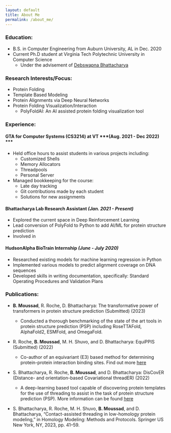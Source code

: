 ```yaml
---
layout: default 
title: About Me
permalink: /about_me/
---
```


### Education:
* B.S. in Computer Engineering from Auburn University, AL in Dec. 2020
* Current Ph.D student at Virginia Tech Polytechnic University in Computer Science
    - Under the advisement of [Debswapna Bhattacharya](https://people.cs.vt.edu/dbhattacharya/index.html)

### Research Interests/Focus:
*   Protein Folding
*   Template Based Modeling
*   Protein Alignments via Deep Neural Networks 
*   Protein Folding Visualization/Interaction
    - PolyFoldAI: An AI assisted protein folding visualization tool 

### Experience:
#### GTA for Computer Systems (CS3214) at VT ***(Aug. 2021 - Dec 2022) ***
- Held office hours to assist students in various projects including:
    - Customized Shells
    - Memory Allocators
    - Threadpools
    - Personal Server
- Managed bookkeeping for the course:
    - Late day tracking
    - Git contributions made by each student
    - Solutions for new assignments

#### Bhattacharya Lab Research Assistant ***(Jan. 2021 - Present)*** 

-   Explored the current space in Deep Reinforcement Learning
-   Lead conversion of PolyFold to Python to add AI/ML for protein structure prediction
-   Involved in 

#### HudsonAlpha BioTrain Internship ***(June - July 2020)***
-   Researched existing models for machine learning regression in Python
-   Implemented various models to predict alignment coverage on DNA sequences
-   Developed skills in writing documentation, specifically: Standard Operating Procedures and Validation Plans

### Publications:

- **B. Moussad**, R. Roche, D. Bhattacharya: The transformative power of transformers in protein structure prediction (Submitted) (2023)
    - Conducted a thorough benchmarking of the state of the art tools in protein structure prediction (PSP) including RoseTTAFold, AlphaFold2, ESMFold, and OmegaFold.
- R. Roche, **B. Moussad**, M. H. Shuvo, and D. Bhattacharya: EquiPPIS (Submitted) (2022)
    - Co-author of an equivariant (E3) based method for determining protein-protein interaction binding sites. Find out more [here](https://github.com/Bhattacharya-Lab/EquiPPIS)

- S. Bhattacharya, R. Roche, **B. Moussad**, and D. Bhattacharya: DisCovER (Distance- and orientation-based Covariational threadER) (2022)
    - A deep-learning based tool capable of discovering protein templates for the use of threading to assist in the task of protein structure prediction (PSP). More information can be found [here](https://github.com/Bhattacharya-Lab/DisCovER)

- S. Bhattacharya, R. Roche, M. H. Shuvo, **B. Moussad**, and D. Bhattacharya, “Contact-assisted threading in low-homology protein modeling,” in Homology Modeling: Methods and Protocols. Springer US New York, NY, 2023, pp. 41–59. 